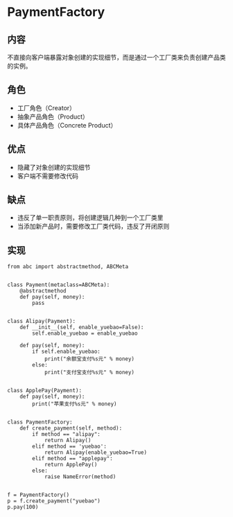# PaymentFactory

## 内容

不直接向客户端暴露对象创建的实现细节，而是通过一个工厂类来负责创建产品类的实例。

## 角色

- 工厂角色（Creator）
- 抽象产品角色（Product）
- 具体产品角色（Concrete Product）

## 优点

- 隐藏了对象创建的实现细节
- 客户端不需要修改代码

## 缺点

- 违反了单一职责原则，将创建逻辑几种到一个工厂类里
- 当添加新产品时，需要修改工厂类代码，违反了开闭原则

## 实现

```
from abc import abstractmethod, ABCMeta


class Payment(metaclass=ABCMeta):
    @abstractmethod
    def pay(self, money):
        pass


class Alipay(Payment):
    def __init__(self, enable_yuebao=False):
        self.enable_yuebao = enable_yuebao

    def pay(self, money):
        if self.enable_yuebao:
            print("余额宝支付%s元" % money)
        else:
            print("支付宝支付%s元" % money)


class ApplePay(Payment):
    def pay(self, money):
        print("苹果支付%s元" % money)


class PaymentFactory:
    def create_payment(self, method):
        if method == "alipay":
            return Alipay()
        elif method == 'yuebao':
            return Alipay(enable_yuebao=True)
        elif method == "applepay":
            return ApplePay()
        else:
            raise NameError(method)


f = PaymentFactory()
p = f.create_payment("yuebao")
p.pay(100)
```

